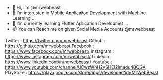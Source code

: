 - 👋 Hi, I’m @mrwebbeast
- 👀 I’m interested in Mobile Application Development with Machine Learning ...
- 🌱 I’m currently learning Flutter Apllication Developmet ...
- 📫 You can Reach me on given Social Media Accounts @mrwebbeast

Twitter    : https://twitter.com/mrwebbeast
Github     : https://github.com/mrwebbeast
Facebook   : https://www.facebook.com/mrwebbeast/
Instagram  : https://www.instagram.com/mrwebbeast/
Linkedin   : https://www.linkedin.com/in/mrwebbeast/
Youtube    : https://www.youtube.com/channel/UCwzWhH2ySHEI2lmadu4BQGA
PlayStore  : https://play.google.com/store/apps/developer?id=MrWebBeast

<!---
mrwebbeast/mrwebbeast is a ✨ special ✨ repository because its `README.md` (this file) appears on your GitHub profile.
You can click the Preview link to take a look at your changes.
--->
